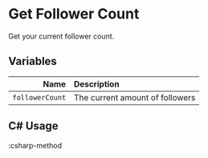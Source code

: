 # Get Follower Count
Get your current follower count.

## Variables
Name | Description
----:|:------------
`followerCount` | The current amount of followers


## C# Usage
:csharp-method